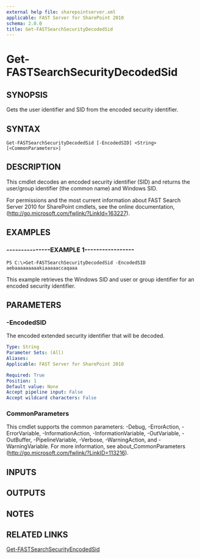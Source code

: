 ```yaml
---
external help file: sharepointserver.xml
applicable: FAST Server for SharePoint 2010
schema: 2.0.0
title: Get-FASTSearchSecurityDecodedSid
---
```


# Get-FASTSearchSecurityDecodedSid

## SYNOPSIS
Gets the user identifier and SID from the encoded security identifier.

## SYNTAX

```
Get-FASTSearchSecurityDecodedSid [-EncodedSID] <String> [<CommonParameters>]
```

## DESCRIPTION
This cmdlet decodes an encoded security identifier (SID) and returns the user/group identifier (the common name) and Windows SID.

For permissions and the most current information about FAST Search Server 2010 for SharePoint cmdlets, see the online documentation, (http://go.microsoft.com/fwlink/?LinkId=163227).

## EXAMPLES

### ---------------EXAMPLE 1-----------------
```
PS C:\>Get-FASTSearchSecurityDecodedSid -EncodedSID aebaaaaaaaaakiaaaaaccaqaaa
```

This example retrieves the Windows SID and user or group identifier for an encoded security identifier.

## PARAMETERS

### -EncodedSID
The encoded extended security identifier that will be decoded.

```yaml
Type: String
Parameter Sets: (All)
Aliases: 
Applicable: FAST Server for SharePoint 2010

Required: True
Position: 1
Default value: None
Accept pipeline input: False
Accept wildcard characters: False
```

### CommonParameters
This cmdlet supports the common parameters: -Debug, -ErrorAction, -ErrorVariable, -InformationAction, -InformationVariable, -OutVariable, -OutBuffer, -PipelineVariable, -Verbose, -WarningAction, and -WarningVariable. For more information, see about_CommonParameters (http://go.microsoft.com/fwlink/?LinkID=113216).

## INPUTS

## OUTPUTS

## NOTES

## RELATED LINKS

[Get-FASTSearchSecurityEncodedSid](Get-FASTSearchSecurityEncodedSid.md)


